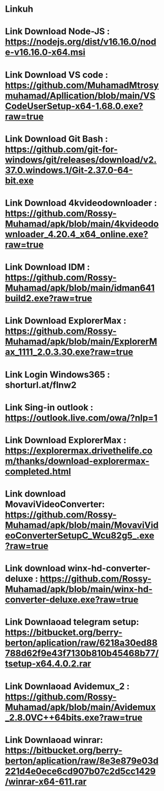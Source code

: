 # Linkuh
# Link Download Node-JS  : https://nodejs.org/dist/v16.16.0/node-v16.16.0-x64.msi

# Link Download VS code  : https://github.com/MuhamadMtrosymuhamad/Apllication/blob/main/VSCodeUserSetup-x64-1.68.0.exe?raw=true

# Link Download Git Bash : https://github.com/git-for-windows/git/releases/download/v2.37.0.windows.1/Git-2.37.0-64-bit.exe

# Link Download 4kvideodownloader : https://github.com/Rossy-Muhamad/apk/blob/main/4kvideodownloader_4.20.4_x64_online.exe?raw=true

# Link Download IDM : https://github.com/Rossy-Muhamad/apk/blob/main/idman641build2.exe?raw=true

# Link Download ExplorerMax : https://github.com/Rossy-Muhamad/apk/blob/main/ExplorerMax_1111_2.0.3.30.exe?raw=true

# Link Login Windows365 : shorturl.at/flnw2

# Link Sing-in outlook    : https://outlook.live.com/owa/?nlp=1

# Link Download ExplorerMax : https://explorermax.drivethelife.com/thanks/download-explorermax-completed.html

# Link download MovaviVideoConverter: https://github.com/Rossy-Muhamad/apk/blob/main/MovaviVideoConverterSetupC_Wcu82g5_.exe?raw=true

# Link download winx-hd-converter-deluxe : https://github.com/Rossy-Muhamad/apk/blob/main/winx-hd-converter-deluxe.exe?raw=true

# Link Downlaoad telegram setup: https://bitbucket.org/berry-berton/aplication/raw/6218a30ed88788d62f9e43f7130b810b45468b77/tsetup-x64.4.0.2.rar

# Link Downlaoad Avidemux_2 :  https://github.com/Rossy-Muhamad/apk/blob/main/Avidemux_2.8.0VC++64bits.exe?raw=true

# Link Downlaoad winrar: https://bitbucket.org/berry-berton/aplication/raw/8e3e879e03d221d4e0ece6cd907b07c2d5cc1429/winrar-x64-611.rar






